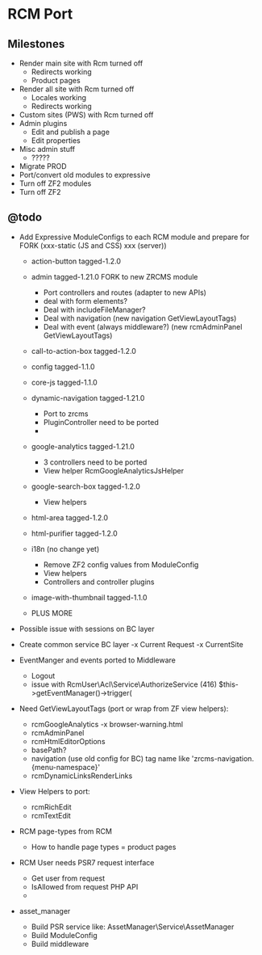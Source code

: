 RCM Port
========

Milestones
----------

- Render main site with Rcm turned off
    - Redirects working
    - Product pages
- Render all site with Rcm turned off
    - Locales working
    - Redirects working
- Custom sites (PWS) with Rcm turned off
- Admin plugins
    - Edit and publish a page
    - Edit properties
- Misc admin stuff
    - ?????
- Migrate PROD
- Port/convert old modules to expressive
- Turn off ZF2 modules
- Turn off ZF2

@todo
-----

- Add Expressive ModuleConfigs to each RCM module and prepare for 
  FORK (xxx-static (JS and CSS) xxx (server))
  
    - action-button tagged-1.2.0
    - admin tagged-1.21.0 FORK to new ZRCMS module
        - Port controllers and routes (adapter to new APIs)
        - deal with form elements?
        - Deal with includeFileManager?
        - Deal with navigation (new navigation GetViewLayoutTags)
        - Deal with event (always middleware?) (new rcmAdminPanel GetViewLayoutTags)
    - call-to-action-box tagged-1.2.0
    - config tagged-1.1.0
    - core-js tagged-1.1.0
    - dynamic-navigation tagged-1.21.0
        - Port to zrcms
        - PluginController need to be ported
        - 
    - google-analytics tagged-1.21.0
        - 3 controllers need to be ported
        - View helper RcmGoogleAnalyticsJsHelper
    - google-search-box tagged-1.2.0
        - View helpers
    - html-area tagged-1.2.0
    - html-purifier tagged-1.2.0
    - i18n (no change yet)
        - Remove ZF2 config values from ModuleConfig
        - View helpers
        - Controllers and controller plugins
    - image-with-thumbnail tagged-1.1.0
    
    - PLUS MORE

- Possible issue with sessions on BC layer

- Create common service BC layer
    -x Current Request
    -x CurrentSite
    
- EventManger and events ported to Middleware
    - Logout
    - issue with RcmUser\Acl\Service\AuthorizeService (416) $this->getEventManager()->trigger(
    
- Need GetViewLayoutTags (port or wrap from ZF view helpers):
    - rcmGoogleAnalytics
    -x browser-warning.html
    - rcmAdminPanel
    - rcmHtmlEditorOptions
    - basePath?
    - navigation (use old config for BC) tag name like 'zrcms-navigation.{menu-namespace}'
    - rcmDynamicLinksRenderLinks
    
- View Helpers to port:
    - rcmRichEdit
    - rcmTextEdit

- RCM page-types from RCM
    - How to handle page types = product pages

- RCM User needs PSR7 request interface
    - Get user from request
    - IsAllowed from request PHP API 
    -

- asset_manager
    - Build PSR service like: AssetManager\Service\AssetManager
    - Build ModuleConfig 
    - Build middleware

